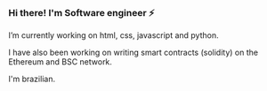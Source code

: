### Hi there! I'm Software engineer ⚡

I’m currently working on html, css, javascript and python.

I have also been working on writing smart contracts (solidity) on the Ethereum and BSC network.

I'm brazilian.
